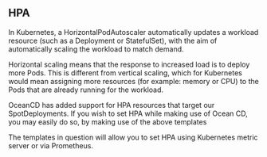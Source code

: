 ## HPA

In Kubernetes, a HorizontalPodAutoscaler automatically updates a workload resource (such as a Deployment or StatefulSet),
with the aim of automatically scaling the workload to match demand.

Horizontal scaling means that the response to increased load is to deploy more Pods. 
This is different from vertical scaling, which for Kubernetes would mean assigning 
more resources (for example: memory or CPU) to the Pods that are already running for the workload.



OceanCD has added support for HPA resources that target our SpotDeployments. 
If you wish to set HPA while making use of Ocean CD, you may easily do so, by making use of the above templates

The templates in question will allow you to set HPA using Kubernetes metric server or via Prometheus.

